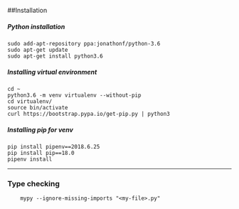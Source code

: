 ##Installation
##### Python installation
```commandline
sudo add-apt-repository ppa:jonathonf/python-3.6
sudo apt-get update
sudo apt-get install python3.6
```

##### Installing virtual environment
```commandline
cd ~
python3.6 -m venv virtualenv --without-pip
cd virtualenv/
source bin/activate
curl https://bootstrap.pypa.io/get-pip.py | python3
```

##### Installing pip for venv
```commandline
pip install pipenv==2018.6.25
pip install pip==18.0
pipenv install
```

----

### Type checking
```commandline
    mypy --ignore-missing-imports "<my-file>.py"
```

